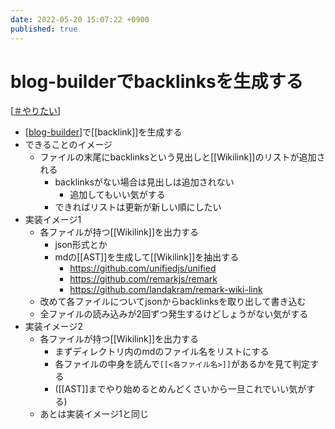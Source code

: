 ```yaml
---
date: 2022-05-20 15:07:22 +0900
published: true
---
```


# blog-builderでbacklinksを生成する

[[＃やりたい]]

- [[blog-builder]]で[[backlink]]を生成する
- できることのイメージ
  - ファイルの末尾にbacklinksという見出しと[[Wikilink]]のリストが追加される
    - backlinksがない場合は見出しは追加されない
      - 追加してもいい気がする
    - できればリストは更新が新しい順にしたい
- 実装イメージ1
  - 各ファイルが持つ[[Wikilink]]を出力する
    - json形式とか
    - mdの[[AST]]を生成して[[Wikilink]]を抽出する
      - https://github.com/unifiedjs/unified
      - https://github.com/remarkjs/remark
      - https://github.com/landakram/remark-wiki-link
  - 改めて各ファイルについてjsonからbacklinksを取り出して書き込む
  - 全ファイルの読み込みが2回ずつ発生するけどしょうがない気がする
- 実装イメージ2
  - 各ファイルが持つ[[Wikilink]]を出力する
    - まずディレクトリ内のmdのファイル名をリストにする
    - 各ファイルの中身を読んで`[[<各ファイル名>]]`があるかを見て判定する
    - ([[AST]]までやり始めるとめんどくさいから一旦これでいい気がする)
  - あとは実装イメージ1と同じ

[//begin]: # "Autogenerated link references for markdown compatibility"
[＃やりたい]: ＃やりたい "＃やりたい"
[blog-builder]: blog-builder "blog-builder"
[//end]: # "Autogenerated link references"